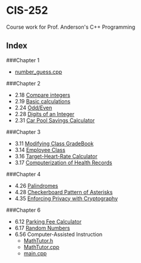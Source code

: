 CIS-252
=======

Course work for Prof. Anderson's C++ Programming


Index
-----

###Chapter 1
- [number_guess.cpp](https://github.com/ptrckbrwn/CIS-252/blob/master/number_guess.cpp)

###Chapter 2
- 2.18 [Compare integers](https://github.com/ptrckbrwn/CIS-252/blob/master/chapter-2/2_18.cpp)
- 2.19 [Basic calculations](https://github.com/ptrckbrwn/CIS-252/blob/master/chapter-2/2_19.cpp)
- 2.24 [Odd/Even](https://github.com/ptrckbrwn/CIS-252/blob/master/chapter-2/2_24.cpp)
- 2.28 [Digits of an Integer](https://github.com/ptrckbrwn/CIS-252/blob/master/chapter-2/2_28.cpp)
- 2.31 [Car Pool Savings Calculator](https://github.com/ptrckbrwn/CIS-252/blob/master/chapter-2/2_31.cpp)

###Chapter 3
- 3.11 [Modifying Class GradeBook](https://github.com/ptrckbrwn/CIS-252/blob/master/chapter-3/3_11.cpp)
- 3.14 [Employee Class](https://github.com/ptrckbrwn/CIS-252/blob/master/chapter-3/3_13.cpp)
- 3.16 [Target-Heart-Rate Calculator](https://github.com/ptrckbrwn/CIS-252/blob/master/chapter-3/3_16.cpp)
- 3.17 [Computerization of Health Records](https://github.com/ptrckbrwn/CIS-252/blob/master/chapter-3/3_17.cpp)

###Chapter 4
- 4.26 [Palindromes](https://github.com/ptrckbrwn/CIS-252/blob/master/chapter-4/4_26.cpp)
- 4.28 [Checkerboard Pattern of Asterisks](https://github.com/ptrckbrwn/CIS-252/blob/master/chapter-4/4_28.cpp)
- 4.35 [Enforcing Privacy with Cryptography](https://github.com/ptrckbrwn/CIS-252/blob/master/chapter-4/4_35.cpp)

###Chapter 6
- 6.12 [Parking Fee Calculator](https://github.com/ptrckbrwn/CIS-252/blob/master/chapter-6/6_12.cpp)
- 6.17 [Random Numbers](https://github.com/ptrckbrwn/CIS-252/blob/master/chapter-6/6_17.cpp)
- 6.56 Computer-Assisted Instruction
    - [MathTutor.h](https://github.com/ptrckbrwn/CIS-252/blob/master/chapter-6/6_56/MathTutor.h)
    - [MathTutor.cpp](https://github.com/ptrckbrwn/CIS-252/blob/master/chapter-6/6_56/MathTutor.cpp)
    - [main.cpp](https://github.com/ptrckbrwn/CIS-252/blob/master/chapter-6/6_56/main.cpp)
